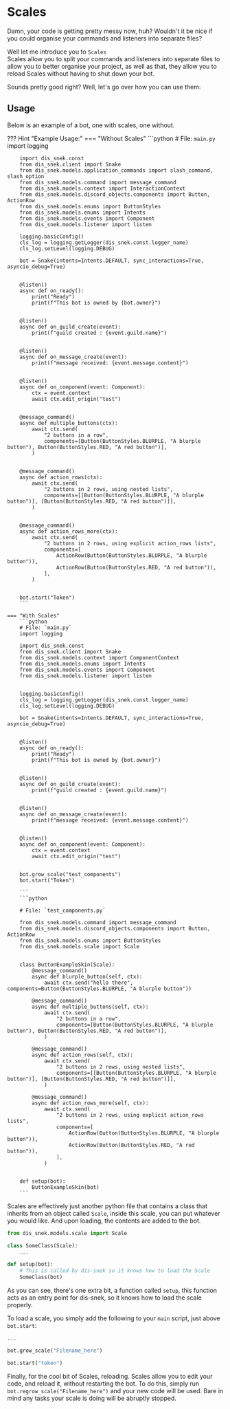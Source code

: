 # Scales

Damn, your code is getting pretty messy now, huh? Wouldn't it be nice if you could organise your commands and listeners into separate files?

Well let me introduce you to `Scales`<br>
Scales allow you to split your commands and listeners into separate files to allow you to better organise your project,
as well as that, they allow you to reload Scales without having to shut down your bot. 

Sounds pretty good right? Well, let's go over how you can use them:

## Usage

Below is an example of a bot, one with scales, one without.

??? Hint "Example Usage:"
    === "Without Scales"
        ```python
        # File: `main.py`
        import logging
        
        import dis_snek.const
        from dis_snek.client import Snake
        from dis_snek.models.application_commands import slash_command, slash_option
        from dis_snek.models.command import message_command
        from dis_snek.models.context import InteractionContext
        from dis_snek.models.discord_objects.components import Button, ActionRow
        from dis_snek.models.enums import ButtonStyles
        from dis_snek.models.enums import Intents
        from dis_snek.models.events import Component
        from dis_snek.models.listener import listen
        
        logging.basicConfig()
        cls_log = logging.getLogger(dis_snek.const.logger_name)
        cls_log.setLevel(logging.DEBUG)
        
        bot = Snake(intents=Intents.DEFAULT, sync_interactions=True, asyncio_debug=True)
        
        
        @listen()
        async def on_ready():
            print("Ready")
            print(f"This bot is owned by {bot.owner}")
        
        
        @listen()
        async def on_guild_create(event):
            print(f"guild created : {event.guild.name}")
        
        
        @listen()
        async def on_message_create(event):
            print(f"message received: {event.message.content}")
        
        
        @listen()
        async def on_component(event: Component):
            ctx = event.context
            await ctx.edit_origin("test")
        
        
        @message_command()
        async def multiple_buttons(ctx):
            await ctx.send(
                "2 buttons in a row",
                components=[Button(ButtonStyles.BLURPLE, "A blurple button"), Button(ButtonStyles.RED, "A red button")],
            )
        
        
        @message_command()
        async def action_rows(ctx):
            await ctx.send(
                "2 buttons in 2 rows, using nested lists",
                components=[[Button(ButtonStyles.BLURPLE, "A blurple button")], [Button(ButtonStyles.RED, "A red button")]],
            )
        
        
        @message_command()
        async def action_rows_more(ctx):
            await ctx.send(
                "2 buttons in 2 rows, using explicit action_rows lists",
                components=[
                    ActionRow(Button(ButtonStyles.BLURPLE, "A blurple button")),
                    ActionRow(Button(ButtonStyles.RED, "A red button")),
                ],
            )
        
        
        bot.start("Token")
        ```
    
    === "With Scales"
        ```python
        # File: `main.py`
        import logging
        
        import dis_snek.const
        from dis_snek.client import Snake
        from dis_snek.models.context import ComponentContext
        from dis_snek.models.enums import Intents
        from dis_snek.models.events import Component
        from dis_snek.models.listener import listen
        
        
        logging.basicConfig()
        cls_log = logging.getLogger(dis_snek.const.logger_name)
        cls_log.setLevel(logging.DEBUG)
        
        bot = Snake(intents=Intents.DEFAULT, sync_interactions=True, asyncio_debug=True)
        
        
        @listen()
        async def on_ready():
            print("Ready")
            print(f"This bot is owned by {bot.owner}")
        
        
        @listen()
        async def on_guild_create(event):
            print(f"guild created : {event.guild.name}")
        
        
        @listen()
        async def on_message_create(event):
            print(f"message received: {event.message.content}")
        
        
        @listen()
        async def on_component(event: Component):
            ctx = event.context
            await ctx.edit_origin("test")
        
        
        bot.grow_scale("test_components")
        bot.start("Token")
        
        ```
        ```python
        
        # File: `test_components.py`
        
        from dis_snek.models.command import message_command
        from dis_snek.models.discord_objects.components import Button, ActionRow
        from dis_snek.models.enums import ButtonStyles
        from dis_snek.models.scale import Scale
        
        
        class ButtonExampleSkin(Scale):
            @message_command()
            async def blurple_button(self, ctx):
                await ctx.send("hello there", components=Button(ButtonStyles.BLURPLE, "A blurple button"))
        
            @message_command()
            async def multiple_buttons(self, ctx):
                await ctx.send(
                    "2 buttons in a row",
                    components=[Button(ButtonStyles.BLURPLE, "A blurple button"), Button(ButtonStyles.RED, "A red button")],
                )
        
            @message_command()
            async def action_rows(self, ctx):
                await ctx.send(
                    "2 buttons in 2 rows, using nested lists",
                    components=[[Button(ButtonStyles.BLURPLE, "A blurple button")], [Button(ButtonStyles.RED, "A red button")]],
                )
        
            @message_command()
            async def action_rows_more(self, ctx):
                await ctx.send(
                    "2 buttons in 2 rows, using explicit action_rows lists",
                    components=[
                        ActionRow(Button(ButtonStyles.BLURPLE, "A blurple button")),
                        ActionRow(Button(ButtonStyles.RED, "A red button")),
                    ],
                )
        
        
        def setup(bot):
            ButtonExampleSkin(bot)
        ```

Scales are effectively just another python file that contains a class that inherits from an object called `Scale`, 
inside this scale, you can put whatever you would like. And upon loading, the contents are added to the bot.

```python
from dis_snek.models.scale import Scale

class SomeClass(Scale):
    ...

def setup(bot):
    # This is called by dis-snek so it knows how to load the Scale
    SomeClass(bot)
```
As you can see, there's one extra bit, a function called `setup`, this function acts as an entry point for dis-snek, 
so it knows how to load the scale properly.

To load a scale, you simply add the following to your `main` script, just above `bot.start`:
```python
...

bot.grow_scale("Filename_here")

bot.start("token")
```

Finally, for the cool bit of Scales, reloading. Scales allow you to edit your code, and reload it, without restarting the bot.
To do this, simply run `bot.regrow_scale("Filename_here")` and your new code will be used. Bare in mind any tasks your scale 
is doing will be abruptly stopped.
